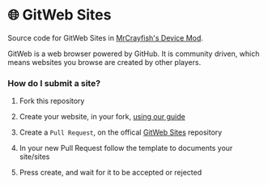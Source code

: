 # :globe_with_meridians: GitWeb Sites
Source code for GitWeb Sites in [MrCrayfish's Device Mod](https://minecraft.curseforge.com/projects/mrcrayfishs-device-mod).

GitWeb is a web browser powered by GitHub. It is community driven, which means websites you browse are created by other players.

### How do I submit a site?

1. Fork this repository

2. Create your website, in your fork, [using our guide](https://github.com/Griffdith/GitWeb/blob/master/GitWeb%20Guide.md)

3. Create a `Pull Request`, on the offical [GitWeb Sites](https://github.com/MrCrayfish/GitWeb-Sites) repository

4. In your new Pull Request follow the template to documents your site/sites

5. Press create, and wait for it to be accepted or rejected
